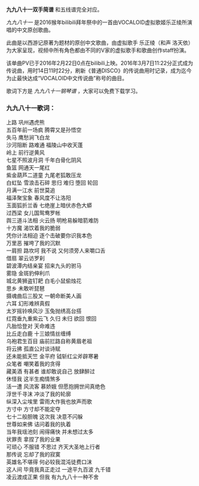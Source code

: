 

**九九八十一双手简谱** 和五线谱完全对应。

_九九八十一_ 是2016猴年bilibili拜年祭中的一首由VOCALOID虚拟歌姬乐正绫所演唱的中文原创歌曲。

此曲是以西游记原著为题材的原创中文歌曲，由虚拟歌手 乐正绫（和声 洛天依）为大家呈现，视频中所有角色都由不同的V家的虚拟歌手和歌曲创作staff扮演。

该单曲PV已于2016年2月22日0点在bilibili上映。2016年3月7日11:22分正式成为传说曲，用时14日11时22分，刷新《普通DISCO》的传说曲用时记录，成为迄今为止最快达成“VOCALOID中文传说曲”称号的曲目。

歌词下方是 _九九八十一钢琴谱_ ，大家可以免费下载学习。

### 九九八十一歌词：

上路 巩州遇虎熊  
五百年前一场疯 腾霄又是孙悟空  
失马 鹰愁涧飞白龙  
沙河阻断 路难通 福陵山中收天蓬  
岭上 前行逆黄风  
七星不照波月洞 千年白骨化阴风  
鱼篮 网通天一尾红  
紫金葫芦二道童 九尾老狐敢压龙  
白虹坠 雪浪击石碎 思归 难归 堕回 轮回  
月满一江水 前世莫追  
福泽聚宝象 春风度不让洛阳  
玉面狐折兰香 七绝崖上暗伏赤色大蟒  
过西梁 女儿国鸳鸯罗帐  
舆三道斗法相 火云扬 明枪易躲暗箭难防  
十方魔 渴饮着我的脆弱  
凭你计法相迫 逐个击破要你识我本色  
万里恶 摧垮了我的沉默  
一肩担 路坎坷 我不说 又何须旁人来嚼口舌  
借扇 翠云访罗刹  
碧波潭内结亲宴 招来九头的驸马  
雾隐 金斑豹伸利爪  
城北黄狮盗钉耙 白毛小鼠偷烛花  
思乡 未敢听琵琶  
摄魂曲后三股叉 一朝命断美人画  
六耳 幻形难辨真假  
太岁摇铃唤风沙 玉兔抛绣高台搭  
红霓垂九重紫云飞 久归 未归 欲回 恨回  
凡胎恰登对 天命难违  
比丘走白鹿 十三娘情丝缠缚  
乌袍君生百目 庙前拦路自称黄眉老祖  
将云拂 孤直公对谈诗赋  
还未能抵天竺 金平府 钺斩红尘斧辟寒暑  
众笔者 嘲笑着我的贪得  
藏美酒 有甚者 谁却敢说自己 放肆醉过  
休怪我 这半生痴情煞多  
活一遭 风流客 慕娇娥 但愿抱拥世间真绝色  
浮世千寻沫 冲淡了我的轮廓  
纵深入尘埃里 雷雨大作我也放声而歌  
方寸中 方寸却不能定夺  
七十二般胆魄 这次我 决意不闪躲  
世尊如来佛 诘问着我的执着  
当年我瑶池刻 闹得痛快 并未想过太多  
状罪责 拿捏了我的业果  
可顽心 不服错 不思过 齐天大圣地上行者  
那传说 忘却了我的寂寞  
英雄名不堪得 何必较我混沌徒费口沫  
这人间 毕竟我真正走过 一途平九百波 九千错  
凌云渡成正果 但我 有九九八十一种不舍

